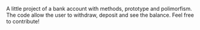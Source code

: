 A little project of a bank account with methods, prototype and polimorfism. The code allow the user to withdraw, deposit and see the balance. Feel free to contribute!